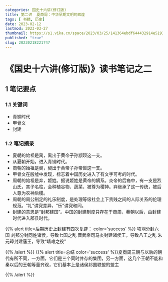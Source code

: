 ```yaml
---
categories: 国史十六讲(修订版)
title: 第二讲  夏商周：中华早期文明的辉煌
tags: [ 书籍, 历史]
date: 2023-02-12
lastmod: 2023-03-27 
thumbnail: https://s1.vika.cn/space/2023/03/25/141364ebdf644432914e519398962de6?attname=%E5%A4%8F%E5%95%86%E5%91%A8.jpg
published: "true"
slug: 20230218221747
---
```

# 《国史十六讲(修订版)》读书笔记之二 
## 1 笔记要点
### 1.1 关键词
-   青铜时代
-   甲骨文
-   封建
### 1.2 笔记摘录
- 夏朝的始祖是禹，禹出于黄帝子孙颛顼这一支。
- 从夏朝开始，进入青铜时代。
- 商朝的始祖是契，契出于黄帝子孙帝喾这一支。
- 甲骨文在殷墟中发现，标志着中国历史进入了有文字可考的时代。
- 周朝的始祖是弃，姬姓。据说姬姓是黄帝的嫡系。炎帝的后裔中，有一支是烈山氏，其子名柱，会种植谷物、蔬菜，被尊为稷神。弃继承了这一传统，被后人尊为农神后稷。
- 周朝的周公制定的礼乐制度，是处理等级社会上下贵贱之间的人际关系的伦理规范。“礼“讲究差异，“乐”讲究和同。
- 封建的意思是“封邦建国”。中国的封建制度只存在于商周，秦朝以后，由封建时代进入郡县时代。

{{% alert title=后期历史上封建有四次复辟： color='success' %}} 项羽分封六国
 刘邦分封同姓诸侯，导致七国之乱
 晋武帝司马炎封建诸侯王，导致八王之乱
 朱元璋封建藩王，导致“靖难之役”

 {{% /alert %}}
{{% alert title=总结 color='success' %}}夏商周三朝与以后的朝代有所不同，一方面，它们是三个同时并存的集团，另一方面，这几个王朝不能和秦以后的王朝等量齐观，它们基本上是诸侯邦国联盟的盟主

 {{% /alert %}}